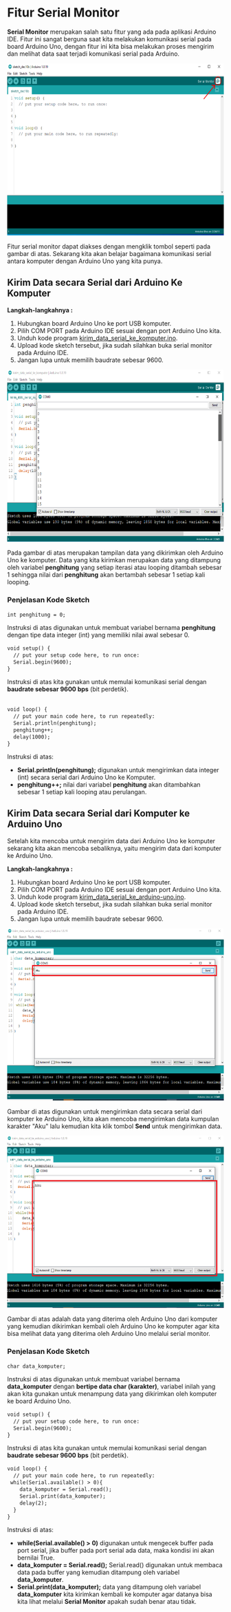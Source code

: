 # Fitur Serial Monitor

**Serial Monitor** merupakan salah satu fitur yang ada pada aplikasi Arduino IDE. Fitur ini sangat berguna saat kita melakukan komunikasi serial pada board Arduino Uno, dengan fitur ini kita bisa melakukan proses mengirim dan melihat data saat terjadi komunikasi serial pada Arduino.

<p align="center">
<img src="/Gambar/serial-monitor.png" height="400">
</p>

Fitur serial monitor dapat diakses dengan mengklik tombol seperti pada gambar di atas. Sekarang kita akan belajar bagaimana komunikasi serial antara komputer dengan Arduino Uno yang kita punya.

## Kirim Data secara Serial dari Arduino Ke Komputer

**Langkah-langkahnya :**
1. Hubungkan board Arduino Uno ke port USB komputer.
2. Pilih COM PORT pada Arduino IDE sesuai dengan port Arduino Uno kita.
3. Unduh kode program [kirim_data_serial_ke_komputer.ino](https://github.com/userdw/Trainer_Mikrokontroler_Arduino/blob/main/B_GPIO%20sebagai%20Digital%20Input/01_Kenalan%20dengan%20Serial%20Monitor/kirim_data_serial_ke_komputer.ino).
4. Upload kode sketch tersebut, jika sudah silahkan buka serial monitor pada Arduino IDE.
5. Jangan lupa untuk memilih baudrate sebesar 9600.

<p align="center">
<img src="/Gambar/kirim-data-serial-ke-komputer.png" height="400">
</p>

Pada gambar di atas merupakan tampilan data yang dikirimkan oleh Arduino Uno ke komputer. Data yang kita kirimkan merupakan data yang ditampung oleh variabel **penghitung** yang setiap iterasi atau looping ditambah sebesar 1 sehingga nilai dari **penghitung** akan bertambah sebesar 1 setiap kali looping.

### Penjelasan Kode Sketch

```
int penghitung = 0;
```
Instruksi di atas digunakan untuk membuat variabel bernama **penghitung** dengan tipe data integer (int) yang memiliki nilai awal sebesar 0.
```
void setup() {
  // put your setup code here, to run once:
  Serial.begin(9600);
}
```
Instruksi di atas kita gunakan untuk memulai komunikasi serial dengan **baudrate sebesar 9600 bps** (bit perdetik).
```

void loop() {
  // put your main code here, to run repeatedly:
  Serial.println(penghitung);
  penghitung++;
  delay(1000);
}
```
Instruksi di atas:
* **Serial.println(penghitung);** digunakan untuk mengirimkan data integer (int) secara serial dari Arduino Uno ke Komputer.
* **penghitung++;** nilai dari variabel **penghitung** akan ditambahkan sebesar 1 setiap kali looping atau perulangan.

## Kirim Data secara Serial dari Komputer ke Arduino Uno

Setelah kita mencoba untuk mengirim data dari Arduino Uno ke komputer sekarang kita akan mencoba sebaliknya, yaitu mengirim data dari komputer ke Arduino Uno.

**Langkah-langkahnya :**
1. Hubungkan board Arduino Uno ke port USB komputer.
2. Pilih COM PORT pada Arduino IDE sesuai dengan port Arduino Uno kita.
3. Unduh kode program [kirim_data_serial_ke_arduino-uno.ino](https://github.com/userdw/Trainer_Mikrokontroler_Arduino/blob/main/B_GPIO%20sebagai%20Digital%20Input/01_Kenalan%20dengan%20Serial%20Monitor/kirim_data_serial_ke_arduino_uno.ino).
4. Upload kode sketch tersebut, jika sudah silahkan buka serial monitor pada Arduino IDE.
5. Jangan lupa untuk memilih baudrate sebesar 9600.

<p align="center">
<img src="/Gambar/kirim-data-serial-ke-arduino.png" height="400">
</p>

Gambar di atas digunakan untuk mengirimkan data secara serial dari komputer ke Arduino Uno, kita akan mencoba mengirimkan data kumpulan karakter "Aku" lalu kemudian kita klik tombol **Send** untuk mengirimkan data.

<p align="center">
<img src="/Gambar/kirim-data-serial-ke-arduino-2.png" height="400">
</p>

Gambar di atas adalah data yang diterima oleh Arduino Uno dari komputer yang kemudian dikirimkan kembali oleh Arduino Uno ke komputer agar kita bisa melihat data yang diterima oleh Arduino Uno melalui serial monitor.

### Penjelasan Kode Sketch

```
char data_komputer;
```
Instruksi di atas digunakan untuk membuat variabel bernama **data_komputer** dengan **bertipe data char (karakter)**, variabel inilah yang akan kita gunakan untuk menampung data yang dikirimkan oleh komputer ke board Arduino Uno.
```
void setup() {
  // put your setup code here, to run once:
  Serial.begin(9600);
}
```
Instruksi di atas kita gunakan untuk memulai komunikasi serial dengan **baudrate sebesar 9600 bps** (bit perdetik).
```
void loop() {
  // put your main code here, to run repeatedly:
 while(Serial.available() > 0){
    data_komputer = Serial.read();
    Serial.print(data_komputer); 
    delay(2);
  }
}
```
Instruksi di atas:
* **while(Serial.available() > 0)** digunakan untuk mengecek buffer pada port serial, jika buffer pada port serial ada data, maka kondisi ini akan bernilai True.
* **data_komputer = Serial.read();** Serial.read() digunakan untuk membaca data pada buffer yang kemudian ditampung oleh variabel **data_komputer**.
* **Serial.print(data_komputer);** data yang ditampung oleh variabel **data_komputer** kita kirimkan kembali ke komputer agar datanya bisa kita lihat melalui **Serial Monitor** apakah sudah benar atau tidak.


